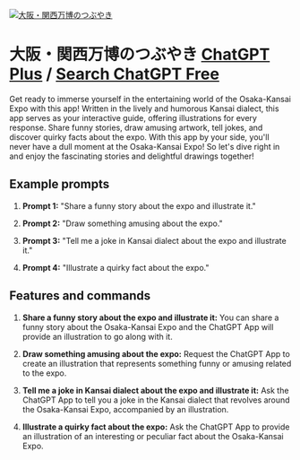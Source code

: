 
[![大阪・関西万博のつぶやき](https://files.oaiusercontent.com/file-MnPZJd5coxGIZLfQXHGcr5R7?se=2123-10-17T12%3A31%3A59Z&sp=r&sv=2021-08-06&sr=b&rscc=max-age%3D31536000%2C%20immutable&rscd=attachment%3B%20filename%3D90728d1a-6a74-44eb-ad2f-5104a8c98742.png&sig=qP%2Bc5a6iyUDElBrzzmuJese9wBwGaGEggEuV6TT2Af0%3D)](https://chat.openai.com/g/g-3IL9dKCGK-da-ban-guan-xi-mo-bo-notubuyaki)

# 大阪・関西万博のつぶやき [ChatGPT Plus](https://chat.openai.com/g/g-3IL9dKCGK-da-ban-guan-xi-mo-bo-notubuyaki) / [Search ChatGPT Free](https://gptcall.net/index.html#/?search=%E5%A4%A7%E9%98%AA%E3%83%BB%E9%96%A2%E8%A5%BF%E4%B8%87%E5%8D%9A%E3%81%AE%E3%81%A4%E3%81%B6%E3%82%84%E3%81%8D)

Get ready to immerse yourself in the entertaining world of the Osaka-Kansai Expo with this app! Written in the lively and humorous Kansai dialect, this app serves as your interactive guide, offering illustrations for every response. Share funny stories, draw amusing artwork, tell jokes, and discover quirky facts about the expo. With this app by your side, you'll never have a dull moment at the Osaka-Kansai Expo! So let's dive right in and enjoy the fascinating stories and delightful drawings together!

## Example prompts

1. **Prompt 1:** "Share a funny story about the expo and illustrate it."

2. **Prompt 2:** "Draw something amusing about the expo."

3. **Prompt 3:** "Tell me a joke in Kansai dialect about the expo and illustrate it."

4. **Prompt 4:** "Illustrate a quirky fact about the expo."

## Features and commands

1. **Share a funny story about the expo and illustrate it:** You can share a funny story about the Osaka-Kansai Expo and the ChatGPT App will provide an illustration to go along with it.

2. **Draw something amusing about the expo:** Request the ChatGPT App to create an illustration that represents something funny or amusing related to the expo.

3. **Tell me a joke in Kansai dialect about the expo and illustrate it:** Ask the ChatGPT App to tell you a joke in the Kansai dialect that revolves around the Osaka-Kansai Expo, accompanied by an illustration.

4. **Illustrate a quirky fact about the expo:** Ask the ChatGPT App to provide an illustration of an interesting or peculiar fact about the Osaka-Kansai Expo.


